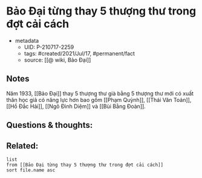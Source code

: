 ---
---

# Bảo Đại từng thay 5 thượng thư trong đợt cải cách

- metadata
	- UID: P-210717-2259
	- tags: #created/2021/Jul/17, #permanent/fact 
	- source: [[@ wiki, Bảo Đại]]

## Notes
Năm 1933, [[Bảo Đại]] thay 5 thượng thư già bằng 5 thượng thư mới có xuất thân học giả có năng lực hơn bao gồm [[Phạm Quỳnh]], [[Thái Văn Toản]], [[Hồ Đắc Hải]], [[Ngô Đình Diệm]] và [[Bùi Bằng Đoàn]].

## Questions & thoughts:

## Related:
```dataview
list
from [[Bảo Đại từng thay 5 thượng thư trong đợt cải cách]]
sort file.name asc
```
